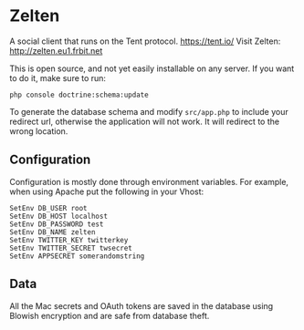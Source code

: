 # Zelten

A social client that runs on the Tent protocol. https://tent.io/
Visit Zelten: http://zelten.eu1.frbit.net

This is open source, and not yet easily installable on any
server.  If you want to do it, make sure to run:

    php console doctrine:schema:update

To generate the database schema and modify ``src/app.php`` to
include your redirect url, otherwise the application will not
work. It will redirect to the wrong location.

## Configuration

Configuration is mostly done through environment variables.
For example, when using Apache put the following in your Vhost:

    SetEnv DB_USER root
    SetEnv DB_HOST localhost
    SetEnv DB_PASSWORD test
    SetEnv DB_NAME zelten
    SetEnv TWITTER_KEY twitterkey
    SetEnv TWITTER_SECRET twsecret
    SetEnv APPSECRET somerandomstring

## Data

All the Mac secrets and OAuth tokens are saved in the database using
Blowish encryption and are safe from database theft.


